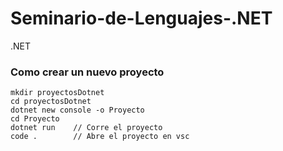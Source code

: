 # Seminario-de-Lenguajes-.NET
.NET

### Como crear un nuevo proyecto
		
    mkdir proyectosDotnet
    cd proyectosDotnet
    dotnet new console -o Proyecto
    cd Proyecto
    dotnet run    // Corre el proyecto
    code .        // Abre el proyecto en vsc
